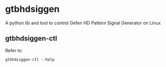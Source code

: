 # gtbhdsiggen
A python lib and tool to control Gefen HD Pattern Signal Generator on Linux

## gtbhdsiggen-ctl

Refer to:

    gtbhdsiggen-ctl --help

